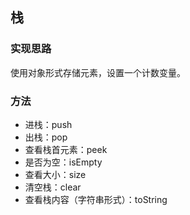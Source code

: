 ## 栈

### 实现思路

使用对象形式存储元素，设置一个计数变量。

### 方法

- 进栈：push
- 出栈：pop
- 查看栈首元素：peek
- 是否为空：isEmpty
- 查看大小：size
- 清空栈：clear
- 查看栈内容（字符串形式）：toString
